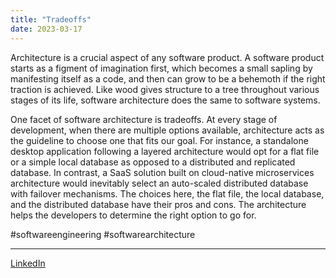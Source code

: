 ```yaml
---
title: "Tradeoffs"
date: 2023-03-17
---
```


Architecture is a crucial aspect of any software product. A software product starts as a figment of imagination first, which becomes a small sapling by manifesting itself as a code, and then can grow to be a behemoth if the right traction is achieved. Like wood gives structure to a tree throughout various stages of its life, software architecture does the same to software systems.

One facet of software architecture is tradeoffs. At every stage of development, when there are multiple options available, architecture acts as the guideline to choose one that fits our goal. For instance, a standalone desktop application following a layered architecture would opt for a flat file or a simple local database as opposed to a distributed and replicated database. In contrast, a SaaS solution built on cloud-native microservices architecture would inevitably select an auto-scaled distributed database with failover mechanisms. The choices here, the flat file, the local database, and the distributed database have their pros and cons. The architecture helps the developers to determine the right option to go for.
 
#softwareengineering #softwarearchitecture 

---
[LinkedIn](https://www.linkedin.com/feed/update/urn:li:share:7042554287830274049/)
